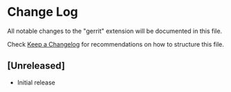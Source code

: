# Change Log

All notable changes to the "gerrit" extension will be documented in this file.

Check [Keep a Changelog](http://keepachangelog.com/) for recommendations on how to structure this file.

## [Unreleased]

- Initial release
